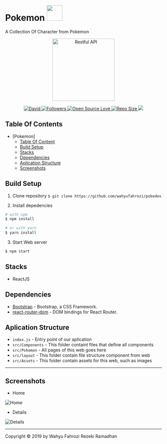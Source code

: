 # Pokemon <img src='https://i.ya-webdesign.com/images/gangster-pikachu-png-2.png' height=50px/>

A Collection Of Character from Pokemon

<p align="center">
  <a href="https://nodejs.org/">
    <img title="Restful API" height='200' src="https://cdn4.iconfinder.com/data/icons/logos-3/600/React.js_logo-512.png">
  </a>
</p>
<p align="center">
    <a href="#">
    <img alt="David" src="https://img.shields.io/david/dev/wahyufahrozi/FrontEndReact">
  </a>
  <a href="https://github.com/iyansr?tab=followers">
    <img title="Followers" src="https://img.shields.io/github/followers/wahyufahrozi?style=social">
  </a>
  <a href="#">
    <img title="Open Source Love" src="https://badges.frapsoft.com/os/v1/open-source.svg?v=102">
  </a>
  <a href="#">
    <img title="Repo Size" src="https://img.shields.io/github/repo-size/wahyufahrozi/FrontEndReact">
  </a>
  <a href="https://github.com/prettier/prettier"><img src="https://img.shields.io/badge/styled_with-prettier-ff69b4.svg"></a>
</p>

## Table Of Contents

- [Pokemon]
  - [Table Of Content](#table-of-content)
  - [Build Setup](#build-setup)
  - [Stacks](#stacks)
  - [Dependencies](#dependencies)
  - [Aplication Structure](#aplication-Structure)
  - [Screenshots](#screenshots)

## Build Setup

1. Clone repository
   `$ git clone https://github.com/wahyufahrozi/pokedex`

2. Install depedencies

```bash
# with npm
$ npm install

# or with yarn
$ yarn install
```

3. Start Web server

```bash
$ npm start
```

## Stacks

- ReactJS

## Dependencies

- [Bootstrap](https://www.npmjs.com/package/bootstrap) - Bootstrap, a CSS Framework.
- [react-router-dom](https://www.npmjs.com/package/react-router-dom) - DOM bindings for React Router.

## Aplication Structure

- `index.js` - Entry point of our aplication
- `src/Components` - This folder containt files that define all components
- `src/Pokemon` - All pages of this web goes here
- `src/layout` - This folder contain file structure component from web
- `src/Assets` - This folder contain assets for this web, such as images

---

## Screenshots

- Home

![Home](https://user-images.githubusercontent.com/22940581/72371494-1566a980-3737-11ea-8a7b-9cf53f51a27d.png)

- Details

![Details](https://user-images.githubusercontent.com/22940581/72371538-2ca59700-3737-11ea-888e-3443bc7c9e83.png)

---

Copyright © 2019 by Wahyu Fahrozi Rezeki Ramadhan
